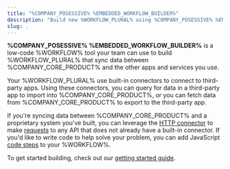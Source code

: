 ```yaml
---
title: "%COMPANY_POSESSIVE% %EMBEDDED_WORKFLOW_BUILDER%"
description: "Build new %WORKFLOW_PLURAL% using %COMPANY_POSESSIVE% %EMBEDDED_WORKFLOW_BUILDER%"
slug: .
---
```


**%COMPANY_POSESSIVE% %EMBEDDED_WORKFLOW_BUILDER%** is a low-code %WORKFLOW% tool your team can use to build %WORKFLOW_PLURAL% that sync data between %COMPANY_CORE_PRODUCT% and the other apps and services you use.

Your %WORKFLOW_PLURAL% use built-in connectors to connect to third-party apps.
Using these connectors, you can query for data in a third-party app to import into %COMPANY_CORE_PRODUCT%, or you can fetch data from %COMPANY_CORE_PRODUCT% to export to the third-party app.

If you're syncing data between %COMPANY_CORE_PRODUCT% and a proprietary system you've built, you can leverage the [HTTP connector](./connectors/http.md) to make [requests](./http-requests.md) to any API that does not already have a built-in connector.
If you'd like to write code to help solve your problem, you can add JavaScript [code steps](./custom-code.md) to your %WORKFLOW%.

To get started building, check out our [getting started guide](./get-started.md).
